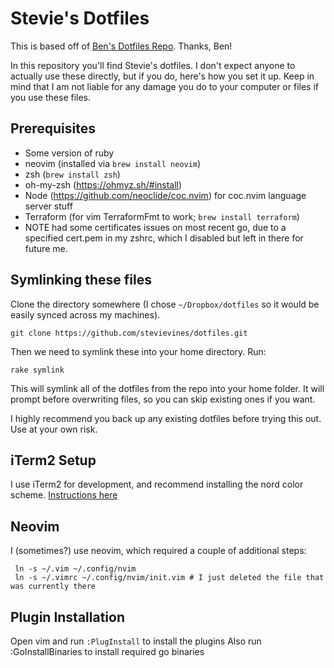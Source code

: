 # Stevie's Dotfiles

This is based off of [Ben's Dotfiles Repo](https://github.com/subdigital/dotfiles). Thanks, Ben!

In this repository you'll find Stevie's dotfiles.  I don't expect anyone to actually use these directly, but if you do, here's how you set it up.  Keep in mind that I
am not liable for any damage you do to your computer or files if you use these files.

## Prerequisites

- Some version of ruby
- neovim (installed via `brew install neovim`)
- zsh (`brew install zsh`)
- oh-my-zsh (https://ohmyz.sh/#install) 
- Node (https://github.com/neoclide/coc.nvim) for coc.nvim language server stuff
- Terraform (for vim TerraformFmt to work; `brew install terraform`)
- NOTE had some certificates issues on most recent go, due to a specified cert.pem in my zshrc, which I disabled but left in there for future me.

## Symlinking these files

Clone the directory somewhere (I chose `~/Dropbox/dotfiles` so it would be easily synced across my machines). 

```
git clone https://github.com/stevievines/dotfiles.git
```

Then we need to symlink these into your home directory.  Run:

```
rake symlink
```

This will symlink all of the dotfiles from the repo into your home folder.  It will prompt before overwriting files, so you
can skip existing ones if you want.

I highly recommend you back up any existing dotfiles before trying this out.  Use at your own risk.

## iTerm2 Setup
I use iTerm2 for development, and recommend installing the nord color scheme. [Instructions here](https://github.com/arcticicestudio/nord-iterm2)

## Neovim
I (sometimes?) use neovim, which required a couple of additional steps:
```
 ln -s ~/.vim ~/.config/nvim
 ln -s ~/.vimrc ~/.config/nvim/init.vim # I just deleted the file that was currently there
 ```

 ## Plugin Installation
 Open vim and run `:PlugInstall` to install the plugins
 Also run :GoInstallBinaries to install required go binaries
